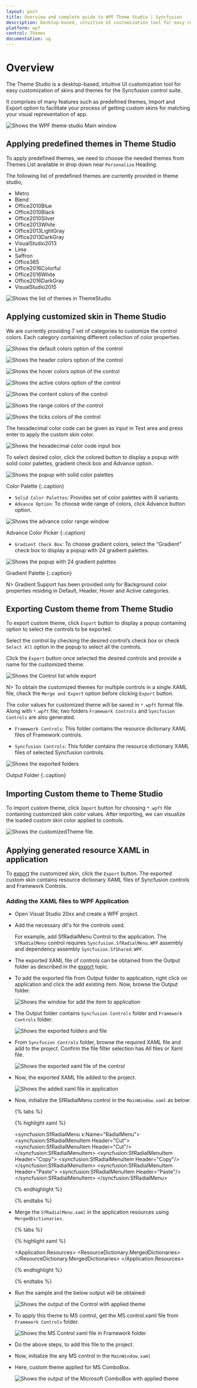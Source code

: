 ```yaml
---
layout: post
title: Overview and complete guide to WPF Theme Studio | Syncfusion
description: Desktop-based, intuitive UI customization tool for easy customization of skins and themes for the Syncfusion control suite
platform: wpf
control: Themes
documentation: ug
---
```


# Overview

The Theme Studio is a desktop-based, intuitive UI customization tool for easy customization of skins and themes for the Syncfusion control suite.

It comprises of many features such as predefined themes, Import and Export option to facilitate your process of getting custom skins for matching your visual representation of app.

![Shows the WPF theme studio Main window](ThemeStudio_images/ThemeStudio_img1.png)

## Applying predefined themes in Theme Studio

To apply predefined themes, we need to choose the needed themes from Themes List available in drop down near `Personalize` Heading. 

The following list of predefined themes are currently provided in theme studio,

* Metro
* Blend
* Office2010Blue
* Office2010Black
* Office2010Silver
* Office2013White
* Office2013LightGray
* Office2013DarkGray
* VisualStudio2013
* Lime
* Saffron
* Office365
* Office2016Colorful
* Office2016White
* Office2016DarkGray
* VisualStudio2015

![Shows the list of themes in ThemeStudio](ThemeStudio_images/ThemeStudio_img2.png)


## Applying customized skin in Theme Studio

We are currently providing 7 set of categories to customize the control colors. Each category containing different collection of color properties.

![Shows the default colors option of the control](ThemeStudio_images/ThemeStudio_img3.png)


![Shows the header colors option of the control](ThemeStudio_images/ThemeStudio_img4.png)


![Shows the hover colors option of the control](ThemeStudio_images/ThemeStudio_img5.png)


![Shows the active colors option of the control](ThemeStudio_images/ThemeStudio_img6.png)


![Shows the content colors of the control](ThemeStudio_images/ThemeStudio_img7.png)


![Shows the range colors of the control](ThemeStudio_images/ThemeStudio_img8.png)


![Shows the ticks colors of the control](ThemeStudio_images/ThemeStudio_img9.png)


The hexadecimal color code can be given as input in Text area and press enter to apply the custom skin color.

![Shows the hexadecimal color code input box](ThemeStudio_images/ThemeStudio_img10.png)

To select desired color, click the colored button to display a popup with solid color palettes, gradient check box and Advance option.

![Shows the popup with solid color palettes](ThemeStudio_images/ThemeStudio_img11.png)

Color Palette 
{:.caption}


* `Solid Color Palettes`: Provides set of color palettes with 8 variants.
* `Advance Option`: To choose wide range of colors, click Advance button option.

![Shows the advance color range window](ThemeStudio_images/ThemeStudio_img12.png)

Advance Color Picker 
{:.caption}

* `Gradient Check Box`: To choose gradient colors, select the “Gradient” check box to display a popup with 24 gradient palettes.

![Shows the popup with 24 gradient palettes](ThemeStudio_images/ThemeStudio_img13.png)

Gradient Palette 
{:.caption}

N> Gradient Support has been provided only for Background color properties residing in Default, Header, Hover and Active categories.

## Exporting Custom theme from Theme Studio

To export custom theme, click `Export` button to display a popup containing option to select the controls to be exported. 

Select the control by checking the desired control’s check box or check `Select All` option in the popup to select all the controls. 

Click the `Export` button once selected the desired controls and provide a name for the customized theme. 

![Shows the Control list while export](ThemeStudio_images/ThemeStudio_img16.png)


N> To obtain the customized themes for multiple controls in a single XAML file, check the `Merge and Export` option before clicking `Export` button.

The color values for customized theme will be saved in `*.wpft` format file. Along with `*.wpft` file, two folders `Framework Controls` and `Syncfusion Controls` are also generated.

* `Framework Controls`: This folder contains the resource dictionary XAML files of Framework controls.

* `Syncfusion Controls`: This folder contains the resource dictionary XAML files of selected Syncfusion controls.

![Shows the exported folders](ThemeStudio_images/ThemeStudio_img17.png)

Output Folder 
{:.caption}

## Importing Custom theme to Theme Studio

To import custom theme, click `Import` button for choosing `*.wpft` file containing customized skin color values. After importing, we can visualize the loaded custom skin color applied to controls.

![Shows the customizedTheme file.](ThemeStudio_images/ThemeStudio_img18.png)

## Applying generated resource XAML in application

To [export](#exporting-custom-theme-from-theme-studio) the customized skin, click the `Export` button. The exported custom skin contains resource dictionary XAML files of Syncfusion controls and Framework Controls.

### Adding the XAML files to WPF Application

* Open Visual Studio 20xx and create a WPF project.

* Add the necessary dll's for the controls used.

    For example, add SfRadialMenu Control to the application. The `SfRadialMenu` control requires `Syncfusion.SfRadialMenu.WPF` assembly and dependency assembly `Syncfusion.SfShared.WPF`.

* The exported XAML file of controls can be obtained from the Output folder as described in the [export](#exporting-custom-theme-from-theme-studio) topic.

* To add the exported file from Output folder to application, right click on application and click the add existing item. Now, browse the Output folder.

    ![Shows the window for add the item to application](ThemeStudio_images/ThemeStudio_img21.jpg)

* The Output folder contains `Syncfusion Controls`  folder and `Framework Controls` folder. 

    ![Shows the exported folders and file](ThemeStudio_images/ThemeStudio_img19.png)

* From `Syncfusion Controls` folder, browse the required XAML file and add to the project. Confirm the file filter selection has All files or Xaml file.

    ![Shows the exported xaml file of the control](ThemeStudio_images/ThemeStudio_img20.png)

* Now, the exported XAML file added to the project.

    ![Shows the added xaml file in application](ThemeStudio_images/ThemeStudio_img14.png)

* Now, initialize the SfRadialMenu control in the `MainWindow.xaml` as below:

    {% tabs %}

    {% highlight xaml %}

    <syncfusion:SfRadialMenu x:Name="RadialMenu">
        <syncfusion:SfRadialMenuItem Header="Cut">
            <syncfusion:SfRadialMenuItem Header="Cut"/>
        </syncfusion:SfRadialMenuItem>
        <syncfusion:SfRadialMenuItem Header="Copy">
            <syncfusion:SfRadialMenuItem Header="Copy"/>
        </syncfusion:SfRadialMenuItem>
        <syncfusion:SfRadialMenuItem Header="Paste">
            <syncfusion:SfRadialMenuItem Header="Paste"/>
        </syncfusion:SfRadialMenuItem>
    </syncfusion:SfRadialMenu>

    {% endhighlight %}

    {% endtabs %}

* Merge the `SfRadialMenu.xaml` in the application resources using `MergedDictionaries`.

    {% tabs %}

    {% highlight xaml %}

    <Application.Resources> 
        <ResourceDictionary>
            <ResourceDictionary.MergedDictionaries>
            <ResourceDictionary Source="SfRadialMenu.xaml"/>
            </ResourceDictionary.MergedDictionaries>
        </ResourceDictionary>
    </Application.Resources>

    {% endhighlight %}

    {% endtabs %}

* Run the sample and the below output will be obtained:

    ![Shows the output of the Control with applied theme](ThemeStudio_images/ThemeStudio_img15.png)

* To apply this theme to MS control, get the MS control.xaml file from `Framework Controls` folder. 

    ![Shows the MS Control xaml file in Framework folder](ThemeStudio_images/ThemeStudio_img22.jpg)

* Do the above steps, to add this file to the project. 

* Now, initialize the any MS control in the `MainWindow.xaml`

* Here, custom theme applied for MS ComboBox.

    ![Shows the output of the Microsoft ComboBox with applied theme](ThemeStudio_images/ThemeStudio_img23.jpg)


